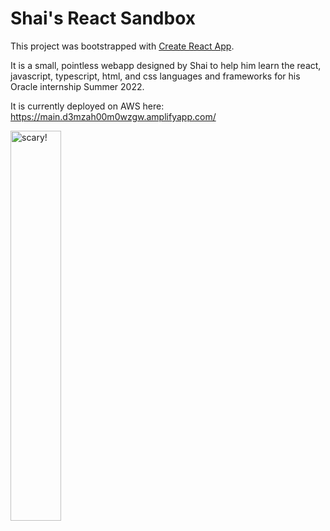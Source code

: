 # Shai's React Sandbox
This project was bootstrapped with [Create React App](https://github.com/facebook/create-react-app).

It is a small, pointless webapp designed by Shai to help him learn the react, javascript, typescript, html, and css languages and frameworks for his Oracle internship Summer 2022.

It is currently deployed on AWS here: https://main.d3mzah00m0wzgw.amplifyapp.com/

<img src="https://i.pinimg.com/originals/c4/4d/65/c44d6575f9f1aff94ddf0c4a6d62918d.jpg"
     alt="scary!"
     style="width:40%; height:40%"/>

